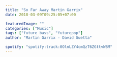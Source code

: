 ```yaml
---
title: "So Far Away Martin Garrix"
date: 2018-03-09T09:25:05+07:00

featuredImage: ""
categories: ["Music"]
tags: ["future bass", "futurepop"]
author: "Martin Garrix - David Guetta"

spotify: "spotify:track:0OlnLZY4cmQzT6ZGttvWBM"
---
```

